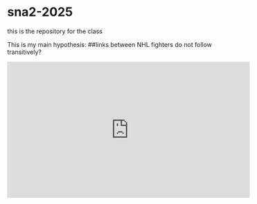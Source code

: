 # sna2-2025
this is the repository for the class

This is my main hypothesis:
  ##links between NHL fighters do not follow transitively?


  <iframe width="560" height="315" 
src="https://www.youtube.com/embed/MUQfKFzIOeU"  
frameborder="0"  
allow="accelerometer; autoplay; encrypted-media; gyroscope; picture-in-picture"  
allowfullscreen></iframe> 
